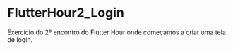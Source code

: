 # FlutterHour2_Login
Exercício do 2º encontro do Flutter Hour onde começamos a criar uma tela de login.
